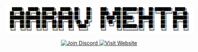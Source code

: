 <p align="center">
  <img src="https://github.com/axrxvm/axrxvm/blob/main/image.png?raw=true" alt="alt text">
</p>
<p align="center">
  <a href="https://discord.gg/7MQczhh2pS" target="_blank">
    <img src="https://img.shields.io/badge/Discord-5865F2?style=for-the-badge&logo=discord&logoColor=white" alt="Join Discord" />
  </a>
  <a href="https://itzaarav.netlify.app" target="_blank">
    <img src="https://img.shields.io/badge/Website-000000?style=for-the-badge&logo=globe&logoColor=white" alt="Visit Website" />
  </a>
</p>
